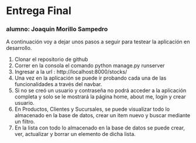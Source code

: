 # Entrega Final
### alumno: Joaquin Morillo Sampedro

A continuación voy a dejar unos pasos a seguir para testear la aplicación en desarrollo. 

1. Clonar el repositorio de github
2. Correr en la consola el comando python manage.py runserver
3. Ingresar a la url : http://localhost:8000/stocks/
4. Una vez en la aplicación se puede ir probando cada una de las funcionalidades a través del navbar. 
5. Si no se creó un usuario y contraseña no podrá acceder a la aplicación completa y solo se le mostrará la página home, about me, login y crear usuario.  
6. En Productos, Clientes y Sucursales, se puede visualizar todo lo almacenado en la base de datos, crear un item nuevo y buscar mediante un filtro.
7. En la lista con todo lo almacenado en la base de datos se puede crear, ver, actualizar y borrar un elemento de dicha lista.  